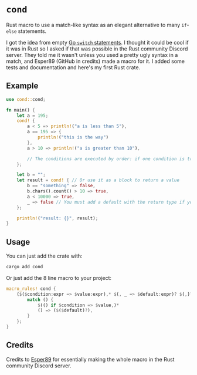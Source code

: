 # `cond`

Rust macro to use a match-like syntax as an elegant alternative to many `if`-`else` statements.

I got the idea from empty [Go `switch` statements](https://go.dev/ref/spec#Switch_statements). I thought it could be cool if it was in Rust so I asked if that was possible in the Rust community Discord server. They told me it wasn't unless you used a pretty ugly syntax in a match, and Esper89 (GitHub in credits) made a macro for it. I added some tests and documentation and here's my first Rust crate.

## Example

```rs
use cond::cond;

fn main() {
    let a = 195;
    cond! {
        a < 5 => println!("a is less than 5"),
        a == 195 => {
            println!("this is the way")
        },
        a > 10 => println!("a is greater than 10"),

        // The conditions are executed by order: if one condition is true, conditions below will not get evaluated
    };

    let b = "";
    let result = cond! { // Or use it as a block to return a value
        b == "something" => false,
        b.chars().count() > 10 => true,
        a < 10000 => true,
        _ => false // You must add a default with the return type if you want to return
    };

    println!("result: {}", result);
}
```

## Usage

You can just add the crate with:

```sh
cargo add cond
```

Or just add the 8 line macro to your project:

```rs
macro_rules! cond {
    ($($condition:expr => $value:expr),* $(, _ => $default:expr)? $(,)?) => {
        match () {
            $(() if $condition => $value,)*
            () => ($($default)?),
        }
    };
}
```

## Credits

Credits to [Esper89](https://github.com/Esper89) for essentially making the whole macro in the Rust community Discord server.
